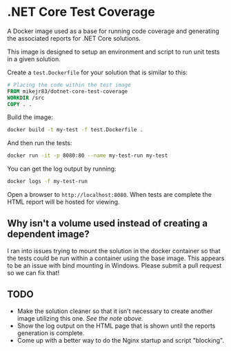 # .NET Core Test Coverage

A Docker image used as a base for running code coverage and generating the associated reports for .NET Core solutions.

This image is designed to setup an environment and script to run unit tests in a given solution.

Create a `test.Dockerfile` for your solution that is similar to this:

```Dockerfile
# Placing the code within the test image
FROM mikejr83/dotnet-core-test-coverage
WORKDIR /src
COPY . .
```

Build the image:

```Bash
docker build -t my-test -f test.Dockerfile .
```

And then run the tests:

```Bash
docker run -it -p 8080:80 --name my-test-run my-test
```

You can get the log output by running:

```Bash
docker logs -f my-test-run
```

Open a browser to `http://localhost:8080`. When tests are complete the HTML report will be hosted for viewing.

## Why isn't a volume used instead of creating a dependent image?

I ran into issues trying to mount the solution in the docker container so that the tests could be run within a container using the base image. This appears to be an issue with bind mounting in Windows. Please submit a pull request so we can fix that!

## TODO

* Make the solution cleaner so that it isn't necessary to create another image utilizing this one. *See the note above.*
* Show the log output on the HTML page that is shown until the reports generation is complete.
* Come up with a better way to do the Nginx startup and script "blocking".